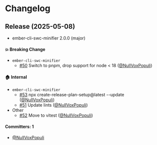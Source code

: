 # Changelog

## Release (2025-05-08)

* ember-cli-swc-minifier 2.0.0 (major)

#### :boom: Breaking Change
* `ember-cli-swc-minifier`
  * [#50](https://github.com/NullVoxPopuli/ember-cli-swc-minifier/pull/50) Switch to pnpm, drop support for node < 18 ([@NullVoxPopuli](https://github.com/NullVoxPopuli))

#### :house: Internal
* `ember-cli-swc-minifier`
  * [#53](https://github.com/NullVoxPopuli/ember-cli-swc-minifier/pull/53) npx create-release-plan-setup@latest --update ([@NullVoxPopuli](https://github.com/NullVoxPopuli))
  * [#51](https://github.com/NullVoxPopuli/ember-cli-swc-minifier/pull/51) Update lints ([@NullVoxPopuli](https://github.com/NullVoxPopuli))
* Other
  * [#52](https://github.com/NullVoxPopuli/ember-cli-swc-minifier/pull/52) Move to vitest ([@NullVoxPopuli](https://github.com/NullVoxPopuli))

#### Committers: 1
- [@NullVoxPopuli](https://github.com/NullVoxPopuli)
